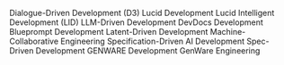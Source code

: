 Dialogue-Driven Development (D3)
Lucid Development
Lucid Intelligent Development (LID)
LLM-Driven Development 
DevDocs Development
Blueprompt Development
Latent-Driven Development
Machine-Collaborative Engineering
Specification-Driven AI Development
Spec-Driven Development
GENWARE Development
GenWare Engineering





